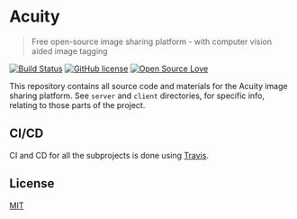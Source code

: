 # Acuity

> Free open-source image sharing platform - with computer vision aided image tagging

[![Build Status](https://travis-ci.org/Entake/acuity.svg?branch=master)](https://travis-ci.org/Entake/acuity)
[![GitHub license](https://img.shields.io/badge/license-MIT-blue.svg)](https://raw.githubusercontent.com/Entake/acuity/master/LICENSE)
[![Open Source Love](https://badges.frapsoft.com/os/v3/open-source.svg?v=103)](https://github.com/ellerbrock/open-source-badge/)    

This repository contains all source code and materials for the Acuity image sharing platform.
See `server` and `client` directories, for specific info, relating to those parts of the project.

## CI/CD

CI and CD for all the subprojects is done using [Travis](https://travis-ci.org).

## License

[MIT](https://opensource.org/licenses/mit-license)

